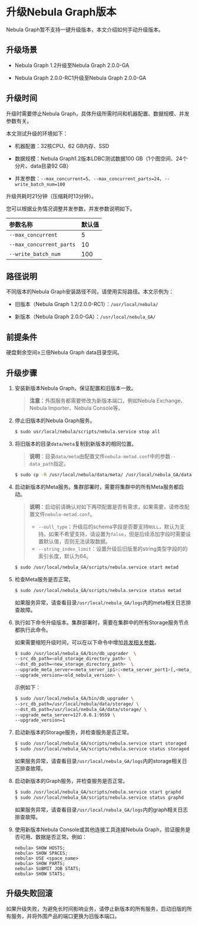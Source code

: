 # 升级Nebula Graph版本

Nebula Graph暂不支持一键升级版本，本文介绍如何手动升级版本。

## 升级场景

- Nebula Graph 1.2升级至Nebula Graph 2.0.0-GA

- Nebula Graph 2.0.0-RC1升级至Nebula Graph 2.0.0-GA

## 升级时间

升级时需要停止Nebula Graph，具体升级所需时间和机器配置、数据规模、并发参数有关。

本文测试升级的环境如下：

- 机器配置：32核CPU、62 GB内存、SSD

- 数据规模：Nebula Graph1.2版本LDBC测试数据100 GB（1个图空间、24个分片、data目录92 GB）

- 并发参数：`--max_concurrent=5`、`--max_concurrent_parts=24`、`--write_batch_num=100`

升级共耗时21分钟（压缩耗时13分钟）。

您可以根据业务情况调整并发参数，并发参数说明如下。

|参数名称|默认值|
|:---|:---|
|`--max_concurrent`|5|
|`--max_concurrent_parts`|10|
|`--write_batch_num`|100|

## 路径说明

不同版本的Nebula Graph安装路径不同，请使用实际路径。本文示例为：

- 旧版本（Nebula Graph 1.2/2.0.0-RC1）：`/usr/local/nebula/`

- 新版本（Nebula Graph 2.0.0-GA）：`/usr/local/nebula_GA/`


## 前提条件

硬盘剩余空间≥三倍Nebula Graph data目录空间。

## 升级步骤

1. 安装新版本Nebula Graph，保证配置和旧版本一致。

    >**注意**：外围服务都需要修改为新版本端口，例如Nebula Exchange、Nebula Importer、Nebula Console等。

2. 停止旧版本的Nebula Graph服务。

    ```bash
    $ sudo usr/local/nebula/scripts/nebula.service stop all
    ```

3. 将旧版本的目录`data/meta`复制到新版本的相同位置。

    >**说明**：目录`data/meta`由配置文件`nebula-metad.conf`中的参数`--data_path`指定。

    ```bash
    $ sudo cp -R /usr/local/nebula/data/meta/ /usr/local/nebula_GA/data/meta/
    ```

4. 启动新版本的Meta服务。集群部署时，需要将集群中的所有Meta服务都启动。

    >**说明**：启动前请确认对如下两项配置是否有需求，如果需要，请修改配置文件`nebula-metad.conf`。
    >
    >- `--null_type`：升级后的schema字段是否要支持`NULL`，默认为支持。如果不希望支持，请设置为`false`，但是后续添加字段时需要设置默认值，否则无法读取数据。
    >- `--string_index_limit`：设置升级后旧版里的string类型字段的的索引长度，默认为64。

    ```bash
    $ sudo /usr/local/nebula_GA/scripts/nebula.service start metad
    ```

5. 检查Meta服务是否正常。

    ```bash
    $ sudo /usr/local/nebula_GA/scripts/nebula.service status metad
    ```

    如果服务异常，请查看目录`/usr/local/nebula_GA/logs`内的meta相关日志排查故障。

6. 执行如下命令升级版本。集群部署时，需要在集群中的所有Storage服务节点都执行此命令。

    如果需要缩短升级时间，可以在以下命令中增加[并发相关参数](#升级时间)。

    ```bash
    $ sudo /usr/local/nebula_GA/bin/db_upgrader  \
    --src_db_path=<old_storage_directory_path> \
    --dst_db_path=<new_storage_directory_path>  \
    --upgrade_meta_server=<meta_server_ip1>:<meta_server_port1>[,<meta_server_ip2>:<meta_server_port2>..] \
    --upgrade_version=<old_nebula_version> \
    ```

    示例如下：

    ```bash
    $ sudo /usr/local/nebula_GA/bin/db_upgrader \
    --src_db_path=/usr/local/nebula/data/storage/ \
    --dst_db_path=/usr/local/nebula_GA/data/storage/ \
    --upgrade_meta_server=127.0.0.1:9559 \
    --upgrade_version=1
    ```

7. 启动新版本的Storage服务，并检查服务是否正常。

    ```bash
    $ sudo /usr/local/nebula_GA/scripts/nebula.service start storaged
    $ sudo /usr/local/nebula_GA/scripts/nebula.service status storaged
    ```

    如果服务异常，请查看目录`/usr/local/nebula_GA/logs`内的storage相关日志排查故障。

8. 启动新版本的Graph服务，并检查服务是否正常。

    ```bash
    $ sudo /usr/local/nebula_GA/scripts/nebula.service start graphd
    $ sudo /usr/local/nebula_GA/scripts/nebula.service status graphd
    ```

    如果服务异常，请查看目录`/usr/local/nebula_GA/logs`内的graph相关日志排查故障。

9. 使用新版本Nebula Console或其他连接工具连接Nebula Graph，验证服务是否可用、数据是否正常。例如：

    ```ngql
    nebula> SHOW HOSTS;
    nebula> SHOW SPACES;
    nebula> USE <space_name>
    nebula> SHOW PARTS;
    nebula> SUBMIT JOB STATS;
    nebula> SHOW STATS;
    ```

## 升级失败回滚

如果升级失败，为避免长时间影响业务，请停止新版本的所有服务，启动旧版的所有服务，并将外围产品的端口更换为旧版本端口。